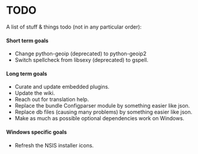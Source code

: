 # TODO

A list of stuff & things todo (not in any particular order):

#### Short term goals

* Change python-geoip (deprecated) to python-geoip2
* Switch spellcheck from libsexy (deprecated) to gspell.

#### Long term goals

* Curate and update embedded plugins.
* Update the wiki.
* Reach out for translation help.
* Replace the bundle Configparser module by something easier like json.
* Replace db files (causing many problems) by something easier like json.
* Make as much as possible optional dependencies work on Windows.

#### Windows specific goals

* Refresh the NSIS installer icons.
